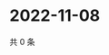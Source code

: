 # 2022-11-08

共 0 条

<!-- BEGIN WEIBO -->
<!-- 最后更新时间 Tue Nov 08 2022 14:22:02 GMT+0800 (China Standard Time) -->

<!-- END WEIBO -->
